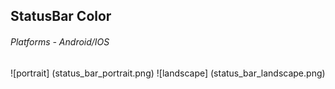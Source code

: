 ## StatusBar Color
###### Platforms - Android/IOS
![portrait] (status_bar_portrait.png)
![landscape] (status_bar_landscape.png)
